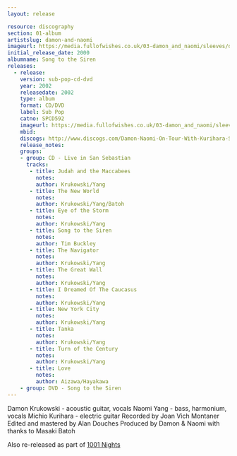 ```yaml
---
layout: release

resource: discography
section: 01-album
artistslug: damon-and-naomi
imageurl: https://media.fullofwishes.co.uk/03-damon_and_naomi/sleeves/dan_songtothesiren.jpg
initial_release_date: 2000
albumname: Song to the Siren
releases:
  - release:
    version: sub-pop-cd-dvd
    year: 2002
    releasedate: 2002
    type: album
    format: CD/DVD
    label: Sub Pop
    catno: SPCD592
    imageurl: https://media.fullofwishes.co.uk/03-damon_and_naomi/sleeves/dan_songtothesiren.jpg
    mbid:
    discogs: http://www.discogs.com/Damon-Naomi-On-Tour-With-Kurihara-Song-To-The-Siren/release/536017
    release_notes:
    groups:
    - group: CD - Live in San Sebastian
      tracks:
       - title: Judah and the Maccabees
         notes:
         author: Krukowski/Yang
       - title: The New World
         notes:
         author: Krukowski/Yang/Batoh
       - title: Eye of the Storm
         notes:
         author: Krukowski/Yang
       - title: Song to the Siren
         notes:
         author: Tim Buckley
       - title: The Navigator
         notes:
         author: Krukowski/Yang
       - title: The Great Wall
         notes:
         author: Krukowski/Yang
       - title: I Dreamed Of The Caucasus
         notes:
         author: Krukowski/Yang
       - title: New York City
         notes:
         author: Krukowski/Yang
       - title: Tanka
         notes:
         author: Krukowski/Yang
       - title: Turn of the Century
         notes:
         author: Krukowski/Yang
       - title: Love
         notes:
         author: Aizawa/Hayakawa
    - group: DVD - Song to the Siren
---
```

Damon Krukowski - acoustic guitar, vocals
Naomi Yang - bass, harmonium, vocals
Michio Kurihara - electric guitar
Recorded by Joan Vich Montaner
Edited and mastered by Alan Douches
Produced by Damon & Naomi
with thanks to Masaki Batoh

Also re-released as part of [1001 Nights](/damon-and-naomi/releases/1001-nights.html)

